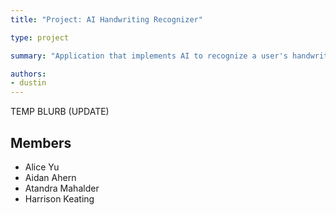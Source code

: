 ```yaml
---
title: "Project: AI Handwriting Recognizer"

type: project

summary: "Application that implements AI to recognize a user's handwriting"

authors:
- dustin
---
```


TEMP BLURB (UPDATE)

## Members

- Alice Yu
- Aidan Ahern
- Atandra Mahalder
- Harrison Keating